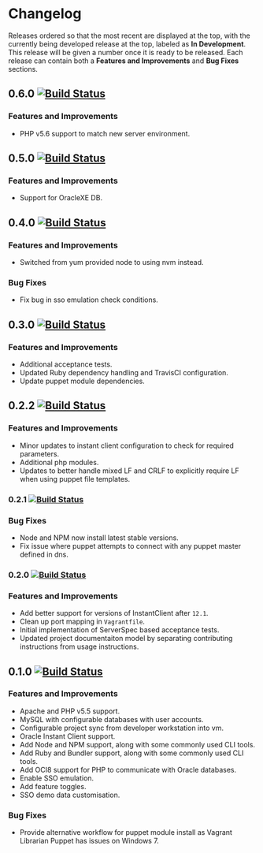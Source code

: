 
# Changelog

Releases ordered so that the most recent are displayed at the top, with the currently being developed release at the top, labeled as **In Development**. This release will be given a number once it is ready to be released. Each release can contain both a **Features and Improvements** and **Bug Fixes** sections.

## 0.6.0 [![Build Status](https://travis-ci.org/dbtedman/app-local.svg?branch=0.6.0)](https://travis-ci.org/dbtedman/app-local)

### Features and Improvements

* PHP v5.6 support to match new server environment.

## 0.5.0 [![Build Status](https://travis-ci.org/dbtedman/app-local.svg?branch=0.5.0)](https://travis-ci.org/dbtedman/app-local)

### Features and Improvements

* Support for OracleXE DB.

## 0.4.0 [![Build Status](https://travis-ci.org/dbtedman/app-local.svg?branch=0.4.0)](https://travis-ci.org/dbtedman/app-local)

### Features and Improvements

* Switched from yum provided node to using nvm instead.

### Bug Fixes

* Fix bug in sso emulation check conditions.

## 0.3.0 [![Build Status](https://travis-ci.org/dbtedman/app-local.svg?branch=0.3.0)](https://travis-ci.org/dbtedman/app-local)

### Features and Improvements

* Additional acceptance tests.
* Updated Ruby dependency handling and TravisCI configuration.
* Update puppet module dependencies.

## 0.2.2 [![Build Status](https://travis-ci.org/dbtedman/app-local.svg?branch=0.2.2)](https://travis-ci.org/dbtedman/app-local)

### Features and Improvements

* Minor updates to instant client configuration to check for required parameters.
* Additional php modules.
* Updates to better handle mixed LF and CRLF to explicitly require LF when using puppet file templates.

### 0.2.1 [![Build Status](https://travis-ci.org/dbtedman/app-local.svg?branch=0.2.1)](https://travis-ci.org/dbtedman/app-local)

### Bug Fixes

* Node and NPM now install latest stable versions.
* Fix issue where puppet attempts to connect with any puppet master defined in dns.

### 0.2.0 [![Build Status](https://travis-ci.org/dbtedman/app-local.svg?branch=0.2.0)](https://travis-ci.org/dbtedman/app-local)

### Features and Improvements

* Add better support for versions of InstantClient after `12.1`.
* Clean up port mapping in `Vagrantfile`.
* Initial implementation of ServerSpec based acceptance tests.
* Updated project documentaiton model by separating contributing instructions from usage instructions.

## 0.1.0 [![Build Status](https://travis-ci.org/dbtedman/app-local.svg?branch=0.1.0)](https://travis-ci.org/dbtedman/app-local)

### Features and Improvements

* Apache and PHP v5.5 support.
* MySQL with configurable databases with user accounts.
* Configurable project sync from developer workstation into vm.
* Oracle Instant Client support.
* Add Node and NPM support, along with some commonly used CLI tools.
* Add Ruby and Bundler support, along with some commonly used CLI tools.
* Add OCI8 support for PHP to communicate with Oracle databases.
* Enable SSO emulation.
* Add feature toggles.
* SSO demo data customisation.

### Bug Fixes

* Provide alternative workflow for puppet module install as Vagrant Librarian Puppet has issues on Windows 7.
